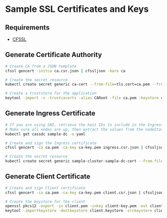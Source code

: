 # Sample SSL Certificates and Keys

## Requirements

* [CFSSL](https://cfssl.org/)

## Generate Certificate Authority

```bash
# Create CA from a JSON template
cfssl gencert -initca ca.csr.json | cfssljson -bare ca

# Create the secret resource
kubectl create secret generic ca-cert --from-file=tls.cert=ca.pem --from-file=tls.ca=ca.pem

# Create a truststore for the application
keytool -import -v -trustcacerts -alias CARoot -file ca.pem -keystore client.truststore
```

## Generate Ingress Certificate

```bash
# If you are using SNI, retrieve the host IDs to include in the Ingress CSR
# Make sure all nodes are up, then extract the values from the nodeStatuses field.
kubectl get cassdc sample-dc -o yaml

# Create and sign the Ingress certificate
cfssl gencert -ca ca.pem -ca-key ca-key.pem ingress.csr.json | cfssljson -bare ingress

# Create the secret resource
kubectl create secret generic sample-cluster-sample-dc-cert --from-file=tls.crt=ingress.pem --from-file=tls.key=ingress-key.pem --from-file=tls.ca=ca.pem
```

## Generate Client Certificate

```bash
# Create and sign Client certificate
cfssl gencert -ca ca.pem -ca-key ca-key.pem client.csr.json | cfssljson -bare client

# Create the keystore for the client
openssl pkcs12 -export -in client.pem -inkey client-key.pem -out client.p12
keytool -importkeystore -destkeystore client.keystore -srckeystore client.p12 -srcstoretype PKCS12
```
